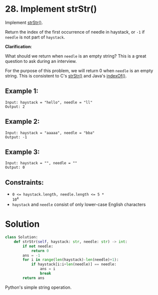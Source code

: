 # 28. Implement strStr()

Implement [strStr()](https://www.cplusplus.com/reference/cstring/strstr/).

Return the index of the first occurrence of needle in haystack, or `-1` if `needle` is not part of `haystack`.

**Clarification**:

What should we return when `needle` is an empty string? This is a great question to ask during an interview.

For the purpose of this problem, we will return 0 when `needle` is an empty string. This is consistent to C's [strStr()](https://www.cplusplus.com/reference/cstring/strstr/) and Java's [indexOf()](https://docs.oracle.com/javase/7/docs/api/java/lang/String.html#indexOf(java.lang.String)).

## Example 1:
```
Input: haystack = "hello", needle = "ll"
Output: 2
```

## Example 2:
```
Input: haystack = "aaaaa", needle = "bba"
Output: -1
```

## Example 3:
```
Input: haystack = "", needle = ""
Output: 0
```

## Constraints:
- <code>0 <= haystack.length, needle.length <= 5 * 10<sup>4</sup></code>
- `haystack` and `needle` consist of only lower-case English characters

# Solution
```python
class Solution:
    def strStr(self, haystack: str, needle: str) -> int:
        if not needle:
            return 0
        ans = -1
        for i in range(len(haystack)-len(needle)+1):
            if haystack[i:i+len(needle)] == needle:
                ans = i
                break
        return ans
```
Python's simple string operation. 
